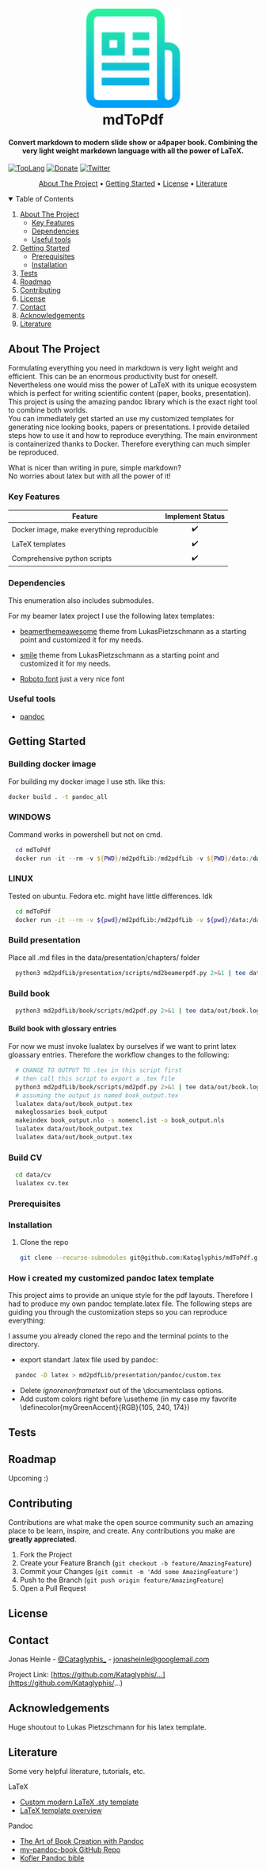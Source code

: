 <h1 align="center">
  <br>
  <a href="https://jotrockenmitlocken.de"><img src="images/logo.png" alt="logo" width="200"></a>
  <br>
  mdToPdf
  <br>
</h1>

<!-- <h1 align="center">
  <br>
  <a href="https://jotrockenmitlocken.de"><img src="images/vulkan-logo.png" alt="VulkanEngine" width="200"></a>
  <a href="https://jotrockenmitlocken.de"><img src="images/Engine_logo.png" alt="VulkanEngine" width="200"></a>
  <a href="https://jotrockenmitlocken.de"><img src="images/glm_logo.png" alt="VulkanEngine" width="200"></a>
</h1> -->

<h4 align="center">Convert markdown to modern slide show or a4paper book. Combining the very light weight markdown language with all the power of LaTeX.<a href="https://jotrockenmitlocken.de" target="_blank"></a></h4>

<!-- [![Linux build](https://github.com/Kataglyphis/GraphicsEngineVulkan/actions/workflows/Linux.yml/badge.svg)](https://github.com/Kataglyphis/GraphicsEngineVulkan/actions/workflows/Linux.yml)
[![Windows build](https://github.com/Kataglyphis/GraphicsEngineVulkan/actions/workflows/Windows.yml/badge.svg)](https://github.com/Kataglyphis/GraphicsEngineVulkan/actions/workflows/Windows.yml) -->
[![TopLang](https://img.shields.io/github/languages/top/Kataglyphis/mdToPdf)]() 
[![Donate](https://img.shields.io/badge/Donate-PayPal-green.svg)](https://www.paypal.com/donate/?hosted_button_id=BX9AVVES2P9LN)
[![Twitter](https://img.shields.io/twitter/follow/Cataglyphis_?style=social)](https://twitter.com/Cataglyphis_)

<p align="center">
  <a href="#about-the-project">About The Project</a> •
  <a href="#getting-started">Getting Started</a> •
  <a href="#license">License</a> •
  <a href="#literature">Literature</a>
</p>

<!-- TABLE OF CONTENTS -->
<details open="open">
  <summary>Table of Contents</summary>
  <ol>
    <li>
      <a href="#about-the-project">About The Project</a>
      <ul>
        <li><a href="#key-features">Key Features</a></li>
      </ul>
      <ul>
        <li><a href="#dependencies">Dependencies</a></li>
      </ul>
      <ul>
        <li><a href="#useful-tools">Useful tools</a></li>
      </ul>
    </li>
    <li>
      <a href="#getting-started">Getting Started</a>
      <ul>
        <li><a href="#prerequisites">Prerequisites</a></li>
        <li><a href="#installation">Installation</a></li>
      </ul>
    </li>
    <li><a href="#tests">Tests</a></li>
    <li><a href="#roadmap">Roadmap</a></li>
    <li><a href="#contributing">Contributing</a></li>
    <li><a href="#license">License</a></li>
    <li><a href="#contact">Contact</a></li>
    <li><a href="#acknowledgements">Acknowledgements</a></li>
    <li><a href="#literature">Literature</a></li>
  </ol>
</details>

<!-- ABOUT THE PROJECT -->
## About The Project
Formulating everything you need in markdown is very light weight and efficient. This can be an enormous productivity bust for oneself. Nevertheless one would miss the power of LaTeX with its unique ecosystem which is perfect for writing scientific content (paper, books, presentation). This project is using the amazing pandoc library which is the exact right tool to combine both worlds. </br>
You can immediately get started an use my customized templates for generating nice 
looking books, papers or presentations. I provide detailed steps how to use it and 
how to reproduce everything. The main environment is containerized thanks to Docker.
Therefore everything can much simpler be reproduced.
<!-- <h1 align="center">
  <br>
  <a href="https://jotrockenmitlocken.de"><img src="images/Screenshot1.png" alt="VulkanEngine" width="400"></a>
  <a href="https://jotrockenmitlocken.de"><img src="images/Screenshot2.png" alt="VulkanEngine" width="400"></a>
  <a href="https://jotrockenmitlocken.de"><img src="images/Screenshot3.png" alt="VulkanEngine" width="700"></a>
</h1> -->

<!-- [![Kataglyphis Engine][product-screenshot1]](https://jotrockenmitlocken.de)
[![Kataglyphis Engine][product-screenshot2]](https://jotrockenmitlocken.de)
[![Kataglyphis Engine][product-screenshot3]](https://jotrockenmitlocken.de) -->

What is nicer than writing in pure, simple markdown? <br>
No worries about latex but with all the power of it!

### Key Features

<!-- ❌  -->
|          Feature                           |   Implement Status |
| ------------------------------------------ | :----------------: |
| Docker image, make everything reproducible |         ✔️         |
| LaTeX templates                            |         ✔️         |
| Comprehensive python scripts               |         ✔️         |

### Dependencies
This enumeration also includes submodules.

For my beamer latex project I use the following latex templates: 
* [beamerthemeawesome](https://github.com/LukasPietzschmann/awesome-beamer) theme from LukasPietzschmann as a starting point and customized it for my needs.
* [smile](https://github.com/LukasPietzschmann/smile) theme from LukasPietzschmann as a starting point and customized it for my needs.

* [Roboto font](https://fonts.google.com/specimen/Roboto) just a very nice font

### Useful tools

* [pandoc](https://github.com/jgm/pandoc)

<!-- GETTING STARTED -->
## Getting Started

### Building docker image
For building my docker image I use sth. like this:
```bash
docker build . -t pandoc_all
```

### WINDOWS
Command works in powershell but not on cmd.
```powershell
  cd mdToPdf
  docker run -it --rm -v ${PWD}/md2pdfLib:/md2pdfLib -v ${PWD}/data:/data --name mypandoc -h mypandoc pandoc_all
```
### LINUX 
Tested on ubuntu. Fedora etc. might have little differences. Idk
```bash
  cd mdToPdf
  docker run -it --rm -v ${pwd}/md2pdfLib:/md2pdfLib -v ${pwd}/data:/data --name mypandoc -h mypandoc pandoc_all
```

### Build presentation

Place all .md files in the data/presentation/chapters/ folder

```bash
  python3 md2pdfLib/presentation/scripts/md2beamerpdf.py 2>&1 | tee data/out/beamer.log
```

### Build book
```bash
  python3 md2pdfLib/book/scripts/md2pdf.py 2>&1 | tee data/out/book.log
```

#### Build book with glossary entries
For now we must invoke lualatex by ourselves if we want to print latex gloassary
entries. Therefore the workflow changes to the following:
```bash
  # CHANGE TO OUTPUT TO .tex in this script first
  # then call this script to export a .tex file
  python3 md2pdfLib/book/scripts/md2pdf.py 2>&1 | tee data/out/book.log
  # assuming the output is named book_output.tex
  lualatex data/out/book_output.tex
  makeglossaries book_output
  makeindex book_output.nlo -s nomencl.ist -o book_output.nls
  lualatex data/out/book_output.tex
  lualatex data/out/book_output.tex
```

### Build CV
```bash
  cd data/cv
  lualatex cv.tex
```

### Prerequisites

### Installation

1. Clone the repo
   ```sh
   git clone --recurse-submodules git@github.com:Kataglyphis/mdToPdf.git
   ```

### How i created my customized pandoc latex template
This project aims to provide an unique style for the pdf layouts.
Therefore I had to produce my own pandoc template.latex file.
The following steps are guiding you through the customization steps
so you can reproduce everything:

I assume you already cloned the repo and the terminal points to the directory.

* export standart .latex file used by pandoc:
```bash
  pandoc -D latex > md2pdfLib/presentation/pandoc/custom.tex
```

* Delete *ignorenonframetext* out of the \documentclass options.
* Add custom colors right before \usetheme (in my case my favorite \definecolor{myGreenAccent}{RGB}{105, 240, 174}) 


## Tests

<!-- ROADMAP -->
## Roadmap
Upcoming :)
<!-- See the [open issues](https://github.com/othneildrew/Best-README-Template/issues) for a list of proposed features (and known issues). -->



<!-- CONTRIBUTING -->
## Contributing

Contributions are what make the open source community such an amazing place to be learn, inspire, and create. Any contributions you make are **greatly appreciated**.

1. Fork the Project
2. Create your Feature Branch (`git checkout -b feature/AmazingFeature`)
3. Commit your Changes (`git commit -m 'Add some AmazingFeature'`)
4. Push to the Branch (`git push origin feature/AmazingFeature`)
5. Open a Pull Request


<!-- LICENSE -->
## License

<!-- CONTACT -->
## Contact

Jonas Heinle - [@Cataglyphis_](https://twitter.com/Cataglyphis_) - jonasheinle@googlemail.com

Project Link: [https://github.com/Kataglyphis/...](https://github.com/Kataglyphis/...)


<!-- ACKNOWLEDGEMENTS -->
## Acknowledgements
Huge shoutout to Lukas Pietzschmann for his latex template.


## Literature 

Some very helpful literature, tutorials, etc. 

LaTeX
* [Custom modern LaTeX .sty template](https://github.com/LukasPietzschmann/awesome-beamer)
* [LaTeX template overview](https://github.com/martinbjeldbak/ultimate-beamer-theme-list)

Pandoc
* [The Art of Book Creation with Pandoc](https://medium.com/@sydasif78/book-creation-with-pandoc-and-markdown-893c7d72cb35)
* [my-pandoc-book GitHub Repo](https://github.com/sydasif/my-pandoc-book)
* [Kofler Pandoc bible](https://kofler.info/free-ebooks/pandoc2.pdf)

<!-- MARKDOWN LINKS & IMAGES -->
<!-- https://www.markdownguide.org/basic-syntax/#reference-style-links -->
[contributors-shield]: https://img.shields.io/github/contributors/othneildrew/Best-README-Template.svg?style=for-the-badge
[contributors-url]: https://github.com/othneildrew/Best-README-Template/graphs/contributors
[forks-shield]: https://img.shields.io/github/forks/othneildrew/Best-README-Template.svg?style=for-the-badge
[forks-url]: https://github.com/othneildrew/Best-README-Template/network/members
[stars-shield]: https://img.shields.io/github/stars/othneildrew/Best-README-Template.svg?style=for-the-badge
[stars-url]: https://github.com/othneildrew/Best-README-Template/stargazers
[issues-shield]: https://img.shields.io/github/issues/othneildrew/Best-README-Template.svg?style=for-the-badge
[issues-url]: https://github.com/othneildrew/Best-README-Template/issues
[license-shield]: https://img.shields.io/github/license/othneildrew/Best-README-Template.svg?style=for-the-badge
[license-url]: https://github.com/othneildrew/Best-README-Template/blob/master/LICENSE.txt
[linkedin-shield]: https://img.shields.io/badge/-LinkedIn-black.svg?style=for-the-badge&logo=linkedin&colorB=555
[linkedin-url]: https://www.linkedin.com/in/jonas-heinle-0b2a301a0/
